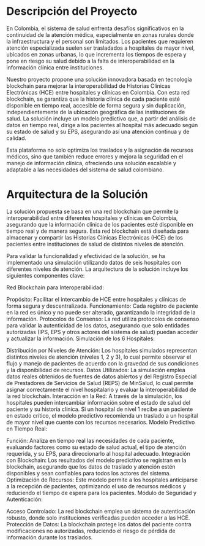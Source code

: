 # Descripción del Proyecto
 
En Colombia, el sistema de salud enfrenta desafíos significativos en la continuidad de la atención médica, especialmente en zonas rurales donde la infraestructura y el personal son limitados. Los pacientes que requieren atención especializada suelen ser trasladados a hospitales de mayor nivel, ubicados en zonas urbanas, lo que incrementa los tiempos de espera y pone en riesgo su salud debido a la falta de interoperabilidad en la información clínica entre instituciones.

Nuestro proyecto propone una solución innovadora basada en tecnología blockchain para mejorar la interoperabilidad de Historias Clínicas Electrónicas (HCE) entre hospitales y clínicas en Colombia. Con esta red blockchain, se garantiza que la historia clínica de cada paciente esté disponible en tiempo real, accesible de forma segura y sin duplicación, independientemente de la ubicación geográfica de las instituciones de salud. La solución incluye un modelo predictivo que, a partir del análisis de datos en tiempo real, dirige a los pacientes al hospital más adecuado según su estado de salud y su EPS, asegurando así una atención continua y de calidad.

Esta plataforma no solo optimiza los traslados y la asignación de recursos médicos, sino que también reduce errores y mejora la seguridad en el manejo de información clínica, ofreciendo una solución escalable y adaptable a las necesidades del sistema de salud colombiano.

# Arquitectura de la Solución
La solución propuesta se basa en una red blockchain que permite la interoperabilidad entre diferentes hospitales y clínicas en Colombia, asegurando que la información clínica de los pacientes esté disponible en tiempo real y de manera segura. Esta red blockchain está diseñada para almacenar y compartir las Historias Clínicas Electrónicas (HCE) de los pacientes entre instituciones de salud de distintos niveles de atención.

Para validar la funcionalidad y efectividad de la solución, se ha implementado una simulación utilizando datos de seis hospitales con diferentes niveles de atención. La arquitectura de la solución incluye los siguientes componentes clave:

Red Blockchain para Interoperabilidad:

Propósito: Facilitar el intercambio de HCE entre hospitales y clínicas de forma segura y descentralizada.
Funcionamiento: Cada registro de paciente en la red es único y no puede ser alterado, garantizando la integridad de la información.
Protocolos de Consenso: La red utiliza protocolos de consenso para validar la autenticidad de los datos, asegurando que solo entidades autorizadas (IPS, EPS y otros actores del sistema de salud) puedan acceder y actualizar la información.
Simulación de los 6 Hospitales:

Distribución por Niveles de Atención: Los hospitales simulados representan distintos niveles de atención (niveles 1, 2 y 3), lo cual permite observar el flujo y manejo de pacientes de acuerdo con la gravedad de sus condiciones y la disponibilidad de recursos.
Datos Utilizados: La simulación emplea datos reales obtenidos de fuentes de datos abiertos y del Registro Especial de Prestadores de Servicios de Salud (REPS) de MinSalud, lo cual permite asignar correctamente el nivel hospitalario y evaluar la interoperabilidad de la red blockchain.
Interacción en la Red: A través de la simulación, los hospitales pueden intercambiar información sobre el estado de salud del paciente y su historia clínica. Si un hospital de nivel 1 recibe a un paciente en estado crítico, el modelo predictivo recomienda un traslado a un hospital de mayor nivel que cuente con los recursos necesarios.
Modelo Predictivo en Tiempo Real:

Función: Analiza en tiempo real las necesidades de cada paciente, evaluando factores como su estado de salud actual, el tipo de atención requerida, y su EPS, para direccionarlo al hospital adecuado.
Integración con Blockchain: Los resultados del modelo predictivo se registran en la blockchain, asegurando que los datos de traslado y atención estén disponibles y sean confiables para todos los actores del sistema.
Optimización de Recursos: Este modelo permite a los hospitales anticiparse a la recepción de pacientes, optimizando el uso de recursos médicos y reduciendo el tiempo de espera para los pacientes.
Módulo de Seguridad y Autenticación:

Acceso Controlado: La red blockchain emplea un sistema de autenticación robusto, donde solo instituciones verificadas pueden acceder a las HCE.
Protección de Datos: La blockchain protege los datos del paciente contra modificaciones no autorizadas, reduciendo el riesgo de pérdida de información durante los traslados.
